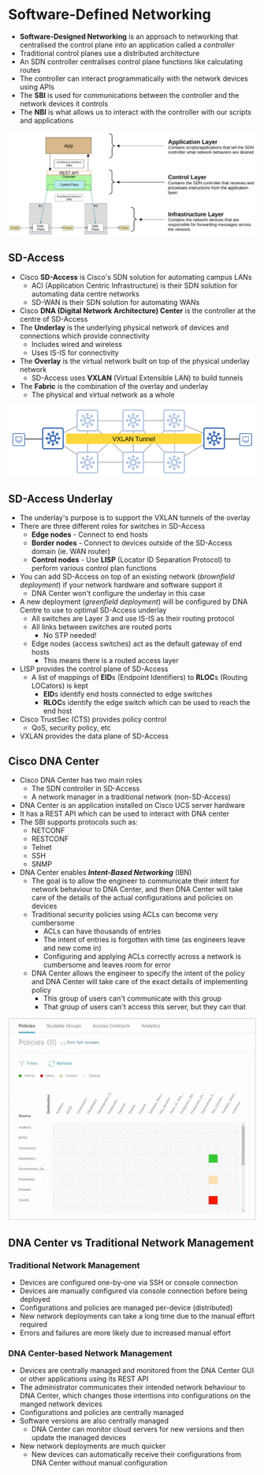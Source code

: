 # Software-Defined Networking

- **Software-Designed Networking** is an approach to networking that centralised the control plane into an application called a *controller*
- Traditional control planes use a distributed architecture
- An SDN controller centralises control plane functions like calculating routes
- The controller can interact programmatically with the network devices using APIs
- The **SBI** is used for communications between the controller and the network devices it controls
- The **NBI** is what allows us to interact with the controller with our scripts and applications

![SDN Architecture](./images/sdn_architecture.png)

## SD-Access

- Cisco **SD-Access** is Cisco's SDN solution for automating campus LANs
  - ACI (Application Centric Infrastructure) is their SDN solution for automating data centre networks
  - SD-WAN is their SDN solution for automating WANs
- Cisco **DNA (Digital Network Architecture) Center** is the controller at the centre of SD-Access
- The **Underlay** is the underlying physical network of devices and connections which provide connectivity
  - Includes wired and wireless
  - Uses IS-IS for connectivity
- The **Overlay** is the virtual network built on top of the physical underlay network
  - SD-Access uses **VXLAN** (Virtual Extensible LAN) to build tunnels
- The **Fabric** is the combination of the overlay and underlay
  - The physical and virtual network as a whole

![SD-Access Fabric](./images/sd-access_fabric.png)

## SD-Access Underlay

- The underlay's purpose is to support the VXLAN tunnels of the overlay
- There are three different roles for switches in SD-Access
  - **Edge nodes** - Connect to end hosts
  - **Border nodes** - Connect to devices outside of the SD-Access domain (ie. WAN router)
  - **Control nodes** - Use **LISP** (Locator ID Separation Protocol) to perform various control plan functions
- You can add SD-Access on top of an existing network (*brownfield deployment*) if your network hardware and software support it
  - DNA Center won't configure the underlay in this case
- A new deployment (*greenfield deployment*) will be configured by DNA Centre to use to optimal SD-Access underlay
  - All switches are Layer 3 and use  IS-IS as their routing protocol
  - All links between switches are routed ports
    - No STP needed!
  - Edge nodes (access switches) act as the default gateway of end hosts
    - This means there is a routed access layer
- LISP provides the control plane of SD-Access
  - A list of mappings of **EID**s (Endpoint Identifiers) to **RLOC**s (Routing LOCators) is kept
    - **EID**s identify end hosts connected to edge switches
    - **RLOC**s identify the edge switch which can be used to reach the end host
- Cisco TrustSec (CTS) provides policy control
  - QoS, security policy, etc
- VXLAN provides the data plane of SD-Access

## Cisco DNA Center

- Cisco DNA Center has two main roles
  - The SDN controller in SD-Access
  - A network manager in a traditional network (non-SD-Access)
- DNA Center is an application installed on Cisco UCS server hardware
- It has a REST API which can be used to interact with DNA center
- The SBI supports protocols such as:
  - NETCONF
  - RESTCONF
  - Telnet
  - SSH
  - SNMP
- DNA Center enables ***Intent-Based Networking*** (IBN)
  - The goal is to allow the engineer to communicate their intent for network behaviour to DNA Center, and then DNA Center will take care of the details of the actual configurations and policies on devices
  - Traditional security policies using ACLs can become very cumbersome
    - ACLs can have thousands of entries
    - The intent of entries is forgotten with time (as engineers leave and new come in)
    - Configuring and applying ACLs correctly across a network is cumbersome and leaves room for error
  - DNA Center allows the engineer to specify the intent of the policy and DNA Center will take care of the exact details of implementing policy
    - This group of users can't communicate with this group
    - That group of users can't access this server, but they can that

![DNA Center Policies](./images/dna_center_policies.png)

## DNA Center vs Traditional Network Management

### Traditional Network Management

- Devices are configured one-by-one via SSH or console connection
- Devices are manually configured via console connection before being deployed
- Configurations and policies are managed per-device (distributed)
- New network deployments can take a long time due to the manual effort required
- Errors and failures are more likely due to increased manual effort

### DNA Center-based Network Management

- Devices are centrally managed and monitored from the DNA Center GUI or other applications using its REST API
- The administrator communicates their intended network behaviour to DNA Center, which changes those intentions into configurations on the manged network devices
- Configurations and policies are centrally managed
- Software versions are also centrally managed
  - DNA Center can monitor cloud servers for new versions and then update the managed devices
- New network deployments are much quicker
  - New devices can automatically receive their configurations from DNA Center without manual configuration

